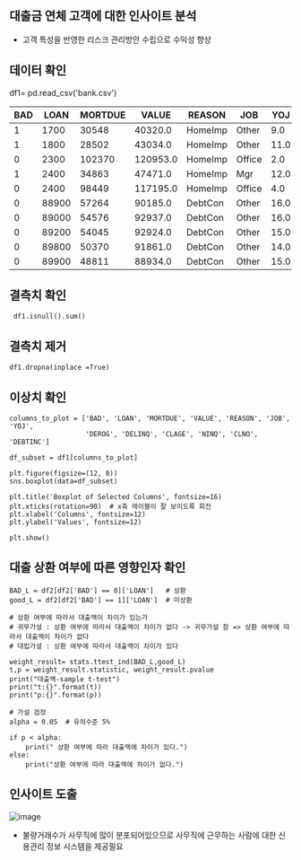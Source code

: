 ## 대출금 연체 고객에 대한 인사이트 분석 
- 고객 특성을 반영한 리스크 관리방안 수립으로 수익성 향상


## 데이터 확인
df1= pd.read_csv('bank.csv')
  <table>
        <thead>
            <tr>
                <th>BAD</th>
                <th>LOAN</th>
                <th>MORTDUE</th>
                <th>VALUE</th>
                <th>REASON</th>
                <th>JOB</th>
                <th>YOJ</th>
                <th>DEROG</th>
                <th>DELINQ</th>
                <th>CLAGE</th>
                <th>NINQ</th>
                <th>CLNO</th>
                <th>DEBTINC</th>
            </tr>
        </thead>
        <tbody>
            <tr>
                <td>1</td>
                <td>1700</td>
                <td>30548</td>
                <td>40320.0</td>
                <td>HomeImp</td>
                <td>Other</td>
                <td>9.0</td>
                <td>0</td>
                <td>0</td>
                <td>101.466002</td>
                <td>1.0</td>
                <td>8</td>
                <td>37.113614</td>
            </tr>
            <tr>
                <td>1</td>
                <td>1800</td>
                <td>28502</td>
                <td>43034.0</td>
                <td>HomeImp</td>
                <td>Other</td>
                <td>11.0</td>
                <td>0</td>
                <td>0</td>
                <td>88.766030</td>
                <td>0.0</td>
                <td>8</td>
                <td>36.884894</td>
            </tr>
            <tr>
                <td>0</td>
                <td>2300</td>
                <td>102370</td>
                <td>120953.0</td>
                <td>HomeImp</td>
                <td>Office</td>
                <td>2.0</td>
                <td>0</td>
                <td>0</td>
                <td>90.992533</td>
                <td>0.0</td>
                <td>13</td>
                <td>31.588503</td>
            </tr>
            <tr>
                <td>1</td>
                <td>2400</td>
                <td>34863</td>
                <td>47471.0</td>
                <td>HomeImp</td>
                <td>Mgr</td>
                <td>12.0</td>
                <td>0</td>
                <td>0</td>
                <td>70.491080</td>
                <td>1.0</td>
                <td>21</td>
                <td>38.263601</td>
            </tr>
            <tr>
                <td>0</td>
                <td>2400</td>
                <td>98449</td>
                <td>117195.0</td>
                <td>HomeImp</td>
                <td>Office</td>
                <td>4.0</td>
                <td>0</td>
                <td>0</td>
                <td>93.811775</td>
                <td>0.0</td>
                <td>13</td>
                <td>29.681827</td>
            </tr>
            <tr>
                <td>0</td>
                <td>88900</td>
                <td>57264</td>
                <td>90185.0</td>
                <td>DebtCon</td>
                <td>Other</td>
                <td>16.0</td>
                <td>0</td>
                <td>0</td>
                <td>221.808718</td>
                <td>0.0</td>
                <td>16</td>
                <td>36.112347</td>
            </tr>
            <tr>
                <td>0</td>
                <td>89000</td>
                <td>54576</td>
                <td>92937.0</td>
                <td>DebtCon</td>
                <td>Other</td>
                <td>16.0</td>
                <td>0</td>
                <td>0</td>
                <td>208.692070</td>
                <td>0.0</td>
                <td>15</td>
                <td>35.859971</td>
            </tr>
            <tr>
                <td>0</td>
                <td>89200</td>
                <td>54045</td>
                <td>92924.0</td>
                <td>DebtCon</td>
                <td>Other</td>
                <td>15.0</td>
                <td>0</td>
                <td>0</td>
                <td>212.279697</td>
                <td>0.0</td>
                <td>15</td>
                <td>35.556590</td>
            </tr>
            <tr>
                <td>0</td>
                <td>89800</td>
                <td>50370</td>
                <td>91861.0</td>
                <td>DebtCon</td>
                <td>Other</td>
                <td>14.0</td>
                <td>0</td>
                <td>0</td>
                <td>213.892709</td>
                <td>0.0</td>
                <td>16</td>
                <td>34.340882</td>
            </tr>
            <tr>
                <td>0</td>
                <td>89900</td>
                <td>48811</td>
                <td>88934.0</td>
                <td>DebtCon</td>
                <td>Other</td>
                <td>15.0</td>
                <td>0</td>
                <td>0</td>
                <td>219.601002</td>
                <td>0.0</td>
                <td>16</td>
                <td>34.571519</td>
            </tr>
        </tbody>
    </table>



## 결측치 확인
```  df1.isnull().sum() ```

## 결측치 제거
```df1.dropna(inplace =True)```

## 이상치 확인
```
columns_to_plot = ['BAD', 'LOAN', 'MORTDUE', 'VALUE', 'REASON', 'JOB', 'YOJ', 
                   'DEROG', 'DELINQ', 'CLAGE', 'NINQ', 'CLNO', 'DEBTINC']

df_subset = df1[columns_to_plot]

plt.figure(figsize=(12, 8))
sns.boxplot(data=df_subset)

plt.title('Boxplot of Selected Columns', fontsize=16)
plt.xticks(rotation=90)  # x축 레이블이 잘 보이도록 회전
plt.xlabel('Columns', fontsize=12)
plt.ylabel('Values', fontsize=12)

plt.show()
```

## 대출 상환 여부에 따른 영향인자 확인
```
BAD_L = df2[df2['BAD'] == 0]['LOAN']   # 상환  
good_L = df2[df2['BAD'] == 1]['LOAN']  # 미상환 

# 상환 여부에 따라서 대출액이 차이가 있는가
# 귀무가설 : 상환 여부에 따라서 대출액이 차이가 없다 -> 귀무가설 참 => 상환 여부에 따라서 대출액이 차이가 없다
# 대립가설 : 상환 여부에 따라서 대출액이 차이가 있다 

weight_result= stats.ttest_ind(BAD_L,good_L)
t,p = weight_result.statistic, weight_result.pvalue
print("대출액-sample t-test")
print("t:{}".format(t))
print("p:{}".format(p))

# 가설 검정
alpha = 0.05  # 유의수준 5%

if p < alpha:
    print(" 상환 여부에 따라 대출액에 차이가 있다.")
else:
    print("상환 여부에 따라 대출액에 차이가 없다.")
```

## 인사이트 도출 
![image](https://github.com/user-attachments/assets/5e01f773-3111-4b97-9f0c-5a3d3659e46c)
- 불량거래수가 사무직에 많이 분포되어있으므로 사무직에 근무하는 사람에 대한 신용관리 정보 시스템을 제공필요

